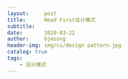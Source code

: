```yaml
---
layout:     post
title:      Head First设计模式
subtitle:   
date:       2020-03-22
author:     bjmsong
header-img: img/cs/design pattern.jpg
catalog: true
tags:
    - 设计模式
---
```






